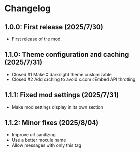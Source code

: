 # Changelog

## 1.0.0: First release (2025/7/30)

* First release of the mod.

## 1.1.0: Theme configuration and caching (2025/7/31)

* Closed #1 Make X dark/light theme customizable
* Closed #2 Add caching to avoid x.com oEmbed API throtling

## 1.1.1: Fixed mod settings (2025/7/31)

* Make mod settings display in its own section

## 1.1.2: Minor fixes (2025/8/04)

* Improve url sanitizing
* Use a better module name
* Allow messages with only this tag
